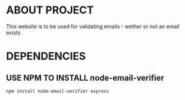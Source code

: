 # ABOUT PROJECT
This website is to be used for validating emails - wether or not an email exists

# DEPENDENCIES
## USE NPM TO INSTALL node-email-verifier
```bash
npm install node-email-verifier express
```